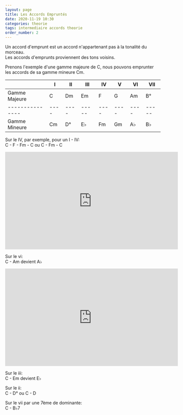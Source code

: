 ```yaml
---
layout: page
title: Les Accords Empruntés
date: 2020-11-19 10:30
categories: theorie
tags: intermediaire accords theorie
order_number: 2
---
```


Un accord d'emprunt est un accord n'appartenant pas à la tonalité du morceau.  
Les accords d'emprunts proviennent des tons voisins.

Prenons l'exemple d'une gamme majeure de C, nous pouvons emprunter les accords de sa gamme mineure Cm.

|               | I  | II | III | IV | V  | VI | VII |
|---------------|----|----|-----|----|----|----|-----|
| Gamme Majeure | C  | Dm | Em  | F  | G  | Am | B°  |
|---------------|----|----|-----|----|----|----|-----|
| Gamme Mineure | Cm | D° | E♭  | Fm | Gm | A♭ | B♭  |


Sur le IV, par exemple, pour un I - IV:  
C - F - Fm - C ou C - Fm - C

<iframe width="560" height="315" src="https://www.youtube.com/embed/YF_wAcLtJGs" title="YouTube video player" frameborder="0" allow="accelerometer; autoplay; clipboard-write; encrypted-media; gyroscope; picture-in-picture" allowfullscreen></iframe>

Sur le vi:  
C - Am devient A♭

<iframe width="560" height="315" src="https://www.youtube.com/embed/PKZcPbWGjkE" title="YouTube video player" frameborder="0" allow="accelerometer; autoplay; clipboard-write; encrypted-media; gyroscope; picture-in-picture" allowfullscreen></iframe>

Sur le iii:  
C - Em devient E♭

Sur le ii:  
C - D° ou C - D

Sur le vii par une 7ème de dominante:  
C - B♭7
